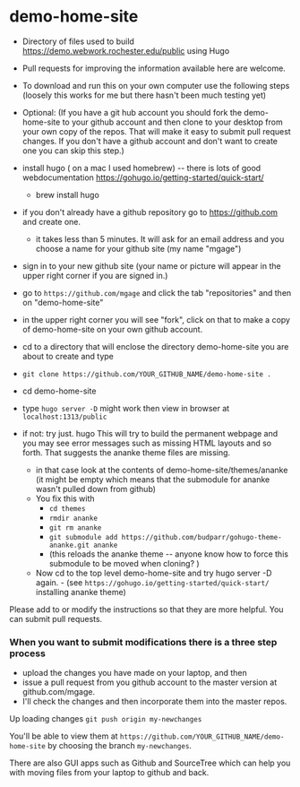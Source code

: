 # demo-home-site

- Directory of files used to build https://demo.webwork.rochester.edu/public using Hugo

- Pull requests for improving the information available here are welcome.

- To download and run this on your own computer use the following steps 
(loosely this works for me but there hasn't been much testing yet)


- Optional: (If you have a git hub account you should fork the demo-home-site to your github account and then clone to your desktop from your own copy of the repos.  That will make it easy to submit pull request changes. If you don't have a github account and don't want to create one you can skip this step.)

- install hugo ( on a mac I used homebrew) -- there is lots of good webdocumentation https://gohugo.io/getting-started/quick-start/
	- brew install hugo
- if you don't already have a github repository go to https://github.com  and create one.
	- it takes less than 5 minutes.  It will ask for an email address and you choose a name for
	  your github site (my name "mgage")
- sign in to your new github site (your name or picture will appear in the upper right corner if you are
      signed in.)
- go to `https://github.com/mgage` and click the tab "repositories" and then on "demo-home-site"
- in the upper right corner you will see "fork", click on that to make a copy of demo-home-site on
     your own github account. 
- cd to a directory that will enclose the directory demo-home-site you are about to create and type
- `git clone https://github.com/YOUR_GITHUB_NAME/demo-home-site .`
- cd demo-home-site 
- type `hugo server -D` might work 
	then view in browser at `localhost:1313/public`
- if not: try just.  hugo     This will try to build the permanent webpage and you may see error messages such as missing HTML layouts and so forth. That suggests the ananke theme files are missing. 
	- in that case look at the contents of demo-home-site/themes/ananke (it might be empty which means that the submodule for ananke wasn't pulled down from github)
	- You fix this with
		- `cd themes`
		- `rmdir ananke`
		- `git rm ananke` 
		- `git submodule add https://github.com/budparr/gohugo-theme-ananke.git ananke`
		- (this reloads the ananke theme  -- anyone know how to force this submodule to be moved when cloning? )
	- Now cd to the top level demo-home-site and try hugo server -D again.
			- (see `https://gohugo.io/getting-started/quick-start/` installing ananke theme)

Please add to or modify the instructions so that they are more helpful. You can submit pull requests.

### When you want to submit modifications there is a three step process 

- upload the changes you
have made on your laptop, and then 
- issue a pull request from you github account to the master 
version at github.com/mgage.  
- I'll check the changes and then incorporate them into the master repos.

Up loading changes 
`git push origin my-newchanges`

You'll be able to view them at `https://github.com/YOUR_GITHUB_NAME/demo-home-site`  by choosing the 
branch `my-newchanges`.

There are also GUI apps such as Github  and SourceTree which can help you with moving files
from your laptop to github and back. 
